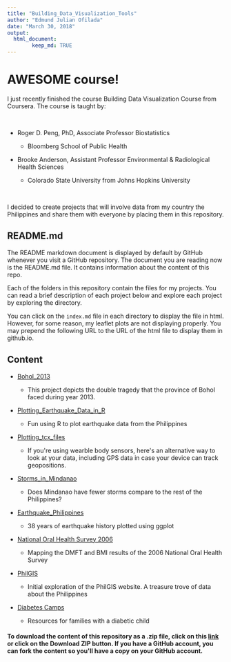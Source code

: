 ```yaml
---
title: "Building_Data_Visualization_Tools"
author: "Edmund Julian Ofilada"
date: "March 30, 2018"
output: 
  html_document:
        keep_md: TRUE
---
```




# AWESOME course!

I just recently finished the course Building Data Visualization Course from Coursera. The course is taught by:    

<br>

- Roger D. Peng, PhD, Associate Professor Biostatistics 
    - Bloomberg School of Public Health
     
- Brooke Anderson,  Assistant Professor Environmental & Radiological Health Sciences
    - Colorado State University from Johns Hopkins University

<br>

I decided to create projects that will involve data from my country the Philippines and share them with everyone by placing them in this repository. 

## README.md

The README markdown document is displayed by default by GitHub whenever you visit a GitHub repository. The document you are reading now is the README.md file. It contains information about the content of this repo.

Each of the folders in this repository contain the files for my  projects. You can read a brief description of each project below and explore each project by exploring the directory.

You can click on the `index.md` file in each directory to display the file in html.  However, for some reason, my leaflet plots are not displaying properly. You may prepend the following URL to the URL of the html file to display them in github.io.

## Content 

- [Bohol_2013](/Building_Data_Visualization_Tools/Bohol_2013/)
     - This project depicts the double tragedy that the province of Bohol faced during year 2013.
     
- [Plotting_Earthquake_Data_in_R](/Building_Data_Visualization_Tools/Plotting_Earthquake_Data_in_R/)
     - Fun using R to plot earthquake data from the Philippines
     
- [Plotting_tcx_files](/Building_Data_Visualization_Tools/Plotting_tcx_files/)
     - If you're using wearble body sensors, here's an alternative way to look at your data, including GPS data in case your device can track geopositions.
     
- [Storms_in_Mindanao](/Building_Data_Visualization_Tools/Storms_in_Mindanao/)
     - Does Mindanao have fewer storms compare to the rest of the Philippines?
     
- [Earthquake_Philippines](https://docofi.github.io/Building_Data_Visualization_Tools/Earthquake_Philippines/)
     - 38 years of earthquake history plotted using ggplot

- [National Oral Health Survey 2006](https://docofi.github.io/Building_Data_Visualization_Tools/NOHS/)
     - Mapping the DMFT and BMI results of the 2006 National Oral Health Survey
     
- [PhilGIS](https://docofi.github.io/Building_Data_Visualization_Tools/PhilGIS/)
     - Initial exploration of the PhilGIS website. A treasure trove of data about the Philippines  
     
- [Diabetes Camps](https://docofi.github.io/Building_Data_Visualization_Tools/Diabetes_Camps/)
     - Resources for families with a diabetic child

#### To download the content of this repository as a .zip file, click on this [link](/Building_Data_Visualization_Tools/archive/gh-pages.zip) or click on the Download ZIP button. If you have a GitHub account, you can fork the content so you'll have a copy on your GitHub account.  
